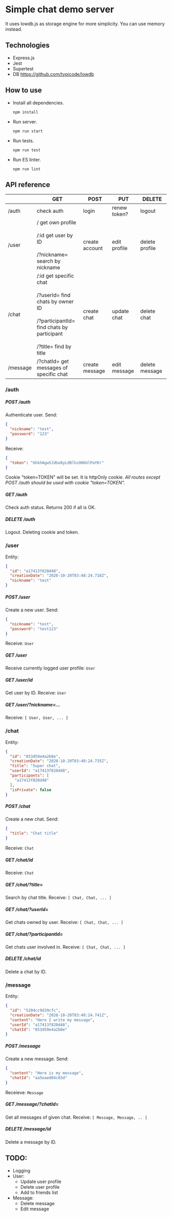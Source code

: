 # Simple chat demo server
It uses lowdb.js as storage engine for more simplicity. You can use memory instead.

## Technologies
* Express.js
* Jest
* Supertest
* DB https://github.com/typicode/lowdb

## How to use

* Install all dependencies.

  `npm install` 

* Run server.

  `npm run start` 

* Run tests.

  `npm run test` 

* Run ES linter.

  `npm run lint` 
  
## API reference

|          	| GET                                                                                                                                            	| POST           	| PUT          	| DELETE         	|
|----------	|------------------------------------------------------------------------------------------------------------------------------------------------	|----------------	|--------------	|----------------	|
| /auth    	| check auth                                                                                                                                     	| login          	| renew token? 	| logout         	|
| /user    	| / get own profile<br><br>/:id get user by ID<br><br>/?nickname= search by nickname                                                          	    | create account 	| edit profile 	| delete profile 	|
| /chat    	| /:id get specific chat<br><br>/?userId= find chats by owner ID<br><br>/?participantId= find chats by participant<br><br>/?title= find by title 	| create chat    	| update chat  	| delete chat    	|
| /message 	| /?chatId= get messages of specific chat                                                                                                        	| create message 	| edit message 	| delete message 	|

### /auth
##### POST /auth
Authenticate user. 
Send:
```json
{
  "nickname": "test",
  "password": "123"
}
```
Receive:
```json
{
  "token": "GhkhAgw5JdGo8yLdBlhzOHbUlPaYKr"
}
```
Cookie "token=TOKEN" will be set. It is httpOnly cookie.
_All routes except POST /auth should be used with cookie "token=TOKEN"._

##### GET /auth
Check auth status. Returns 200 if all is OK.

##### DELETE /auth
Logout. Deleting cookie and token.

### /user
Entity:
```json
{
  "id": "a17413f820d48",
  "creationDate": "2020-10-20T03:48:24.718Z",
  "nickname": "test"
}
```
##### POST /user
Create a new user.
Send:
```json
{
  "nickname": "test",
  "password": "test123"
}
```
Receive:
```User```

##### GET /user
Receive currently logged user profile:
```User```

##### GET /user/id
Get user by ID. Receive:
```User```

##### GET /user/?nickname=...
Receive:
```[ User, User, ... ]```

### /chat
Entity:
```json
{
  "id": "853d59e4a2b8e",
  "creationDate": "2020-10-20T03:48:24.735Z",
  "title": "Super chat",
  "userId": "a17413f820d48",
  "participants": [
    "a17413f820d48"
  ],
  "isPrivate": false
}
```
##### POST /chat
Create a new chat. Send:
```json
{
  "title": "Chat title"
}
```
Receive:
```Chat```

##### GET /chat/id
Receive:
```Chat```

##### GET /chat/?title=
Search by chat title. Receive:
```[ Chat, Chat, ... ]```

##### GET /chat/?userId=
Get chats owned by user. Receive:
```[ Chat, Chat, ... ]```

##### GET /chat/?participantId=
Get chats user involved in. Receive:
```[ Chat, Chat, ... ]```

##### DELETE /chat/id
Delete a chat by ID.

### /message
Entity:
```json
{
  "id": "5204cc9d39cfc",
  "creationDate": "2020-10-20T03:48:24.741Z",
  "content": "Here I write my message",
  "userId": "a17413f820d48",
  "chatId": "853d59e4a2b8e"
}
```

##### POST /message
Create a new message. Send:
```json
{
  "content": "Here is my message",
  "chatId": "aa5eaed04c03d"
}
```
Receieve: ```Message```

##### GET /message/?chatId=
Get all messages of given chat.
Receive: ```[ Message, Message, .. ]```

##### DELETE /message/id
Delete a message by ID.

## TODO:
* Logging
* User:
  * Update user profile
  * Delete user profile
  * Add to friends list
* Message: 
  * Delete message
  * Edit message
